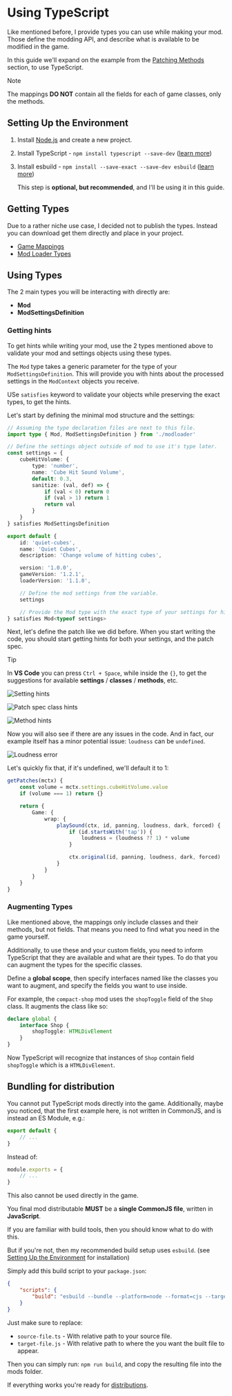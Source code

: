 # Using TypeScript

Like mentioned before, I provide types you can use while making your mod. Those
define the modding API, and describe what is available to be modified in the
game.

In this guide we'll expand on the example from the
[Patching Methods](./06-patching-methods.md) section, to use TypeScript.

> [!NOTE]
>
> The mappings **DO NOT** contain all the fields for each of game classes, only
> the methods.

## Setting Up the Environment

1. Install [Node.js](https://nodejs.org) and create a new project.
2. Install TypeScript - `npm install typescript --save-dev`
   ([learn more](https://www.typescriptlang.org/download/))
3. Install esbuild - `npm install --save-exact --save-dev esbuild`
   ([learn more](https://esbuild.github.io/))

   This step is **optional, but recommended**, and I'll be using it in this
   guide.

## Getting Types

Due to a rather niche use case, I decided not to publish the types. Instead you
can download get them directly and place in your project.

- [Game Mappings](https://github.com/rafalberezin/sixty-four-mods/releases/download/mappings-latest/game.d.ts)
- [Mod Loader Types](https://github.com/rafalberezin/sixty-four-mods/releases/download/modloader-latest/modloader.d.ts)

## Using Types

The 2 main types you will be interacting with directly are:

- **Mod**
- **ModSettingsDefinition**

### Getting hints

To get hints while writing your mod, use the 2 types mentioned above to validate
your mod and settings objects using these types.

The `Mod` type takes a generic parameter for the type of your
`ModSettingsDefinition`. This will provide you with hints about the processed
settings in the `ModContext` objects you receive.

USe `satisfies` keyword to validate your objects while preserving the exact
types, to get the hints.

Let's start by defining the minimal mod structure and the settings:

```ts lines|highlight=1,2,4,5,16,27-28,30-31
// Assuming the type declaration files are next to this file.
import type { Mod, ModSettingsDefinition } from './modloader'

// Define the settings object outside of mod to use it's type later.
const settings = {
	cubeHitVolume: {
		type: 'number',
		name: 'Cube Hit Sound Volume',
		default: 0.3,
		sanitize: (val, def) => {
			if (val < 0) return 0
			if (val > 1) return 1
			return val
		}
	}
} satisfies ModSettingsDefinition

export default {
	id: 'quiet-cubes',
	name: 'Quiet Cubes',
	description: 'Change volume of hitting cubes',

	version: '1.0.0',
	gameVersion: '1.2.1',
	loaderVersion: '1.1.0',

	// Define the mod settings from the variable.
	settings

	// Provide the Mod type with the exact type of your settings for hints
} satisfies Mod<typeof settings>
```

Next, let's define the patch like we did before. When you start writing the
code, you should start getting hints for both your settings, and the patch spec.

> [!TIP]
>
> In **VS Code** you can press `Ctrl + Space`, while inside the `{}`, to get the
> suggestions for available **settings** / **classes** / **methods**, etc.

![Setting hints](../../assets/types/settings.png)

![Patch spec class hints](../../assets/types/classes.png)

![Method hints](../../assets/types/methods.png)

Now you will also see if there are any issues in the code. And in fact, our
example itself has a minor potential issue: `loudness` can be `undefined`.

![Loudness error](../../assets/types/error.png)

Let's quickly fix that, if it's undefined, we'll default it to 1:

```ts lines=30|highlight=39
getPatches(mctx) {
	const volume = mctx.settings.cubeHitVolume.value
	if (volume === 1) return {}

	return {
		Game: {
			wrap: {
				playSound(ctx, id, panning, loudness, dark, forced) {
					if (id.startsWith('tap')) {
						loudness = (loudness ?? 1) * volume
					}

					ctx.original(id, panning, loudness, dark, forced)
				}
			}
		}
	}
}
```

### Augmenting Types

Like mentioned above, the mappings only include classes and their methods, but
not fields. That means you need to find what you need in the game yourself.

Additionally, to use these and your custom fields, you need to inform TypeScript
that they are available and what are their types. To do that you can augment the
types for the specific classes.

Define a **global scope**, then specify interfaces named like the classes you
want to augment, and specify the fields you want to use inside.

For example, the `compact-shop` mod uses the `shopToggle` field of the `Shop`
class. It augments the class like so:

```ts
declare global {
	interface Shop {
		shopToggle: HTMLDivElement
	}
}
```

Now TypeScript will recognize that instances of `Shop` contain field
`shopToggle` which is a `HTMLDivElement`.

## Bundling for distribution

You cannot put TypeScript mods directly into the game. Additionally, maybe you
noticed, that the first example here, is not written in CommonJS, and is instead
an ES Module, e.g.:

```js
export default {
	// ...
}
```

Instead of:

```js
module.exports = {
	// ...
}
```

This also cannot be used directly in the game.

You final mod distributable **MUST** be a **single CommonJS file**, written in
**JavaScript**.

If you are familiar with build tools, then you should know what to do with this.

But if you're not, then my recommended build setup uses `esbuild`. (see
[Setting Up the Environment](#setting-up-the-environment) for installation)

Simply add this build script to your `package.json`:

```json
{
	"scripts": {
		"build": "esbuild --bundle --platform=node --format=cjs --target=es2023 source-file.ts --outfile=target-file.js"
	}
}
```

Just make sure to replace:

- `source-file.ts` - With relative path to your source file.
- `target-file.js` - With relative path to where the you want the built file to
  appear.

Then you can simply run: `npm run build`, and copy the resulting file into the
mods folder.

If everything works you're ready for
[distributions](./00-introduction.md#distribution).
